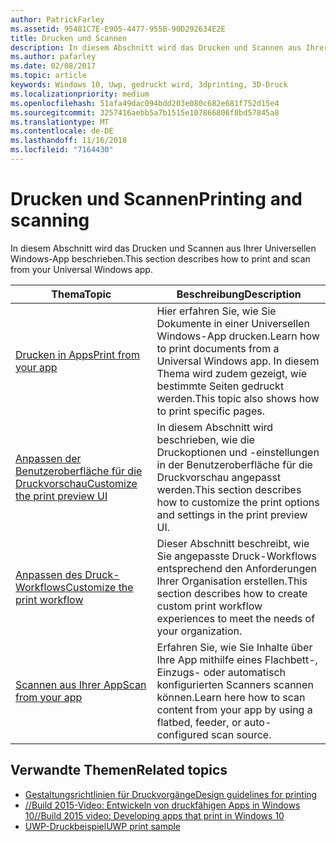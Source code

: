 ```yaml
---
author: PatrickFarley
ms.assetid: 95481C7E-E905-4477-955B-90D292634E2E
title: Drucken und Scannen
description: In diesem Abschnitt wird das Drucken und Scannen aus Ihrer Universellen Windows-App beschrieben.
ms.author: pafarley
ms.date: 02/08/2017
ms.topic: article
keywords: Windows 10, Uwp, gedruckt wird, 3dprinting, 3D-Druck
ms.localizationpriority: medium
ms.openlocfilehash: 51afa49dac094bdd203e080c682e681f752d15e4
ms.sourcegitcommit: 3257416aebb5a7b1515e107866806f8bd57845a8
ms.translationtype: MT
ms.contentlocale: de-DE
ms.lasthandoff: 11/16/2018
ms.locfileid: "7164430"
---
```

# <a name="printing-and-scanning"></a><span data-ttu-id="00ffb-104">Drucken und Scannen</span><span class="sxs-lookup"><span data-stu-id="00ffb-104">Printing and scanning</span></span>


<span data-ttu-id="00ffb-105">In diesem Abschnitt wird das Drucken und Scannen aus Ihrer Universellen Windows-App beschrieben.</span><span class="sxs-lookup"><span data-stu-id="00ffb-105">This section describes how to print and scan from your Universal Windows app.</span></span>

| <span data-ttu-id="00ffb-106">Thema</span><span class="sxs-lookup"><span data-stu-id="00ffb-106">Topic</span></span> | <span data-ttu-id="00ffb-107">Beschreibung</span><span class="sxs-lookup"><span data-stu-id="00ffb-107">Description</span></span> | 
|-------|-------------|
| [<span data-ttu-id="00ffb-108">Drucken in Apps</span><span class="sxs-lookup"><span data-stu-id="00ffb-108">Print from your app</span></span>](print-from-your-app.md) | <span data-ttu-id="00ffb-109">Hier erfahren Sie, wie Sie Dokumente in einer Universellen Windows-App drucken.</span><span class="sxs-lookup"><span data-stu-id="00ffb-109">Learn how to print documents from a Universal Windows app.</span></span> <span data-ttu-id="00ffb-110">In diesem Thema wird zudem gezeigt, wie bestimmte Seiten gedruckt werden.</span><span class="sxs-lookup"><span data-stu-id="00ffb-110">This topic also shows how to print specific pages.</span></span> |
| [<span data-ttu-id="00ffb-111">Anpassen der Benutzeroberfläche für die Druckvorschau</span><span class="sxs-lookup"><span data-stu-id="00ffb-111">Customize the print preview UI</span></span>](customize-the-print-preview-ui.md) | <span data-ttu-id="00ffb-112">In diesem Abschnitt wird beschrieben, wie die Druckoptionen und -einstellungen in der Benutzeroberfläche für die Druckvorschau angepasst werden.</span><span class="sxs-lookup"><span data-stu-id="00ffb-112">This section describes how to customize the print options and settings in the print preview UI.</span></span> |
| [<span data-ttu-id="00ffb-113">Anpassen des Druck-Workflows</span><span class="sxs-lookup"><span data-stu-id="00ffb-113">Customize the print workflow</span></span>](print-workflow-customize.md) | <span data-ttu-id="00ffb-114">Dieser Abschnitt beschreibt, wie Sie angepasste Druck-Workflows entsprechend den Anforderungen Ihrer Organisation erstellen.</span><span class="sxs-lookup"><span data-stu-id="00ffb-114">This section describes how to create custom print workflow experiences to meet the needs of your organization.</span></span>  |
| [<span data-ttu-id="00ffb-115">Scannen aus Ihrer App</span><span class="sxs-lookup"><span data-stu-id="00ffb-115">Scan from your app</span></span>](scan-from-your-app.md) | <span data-ttu-id="00ffb-116">Erfahren Sie, wie Sie Inhalte über Ihre App mithilfe eines Flachbett-, Einzugs- oder automatisch konfigurierten Scanners scannen können.</span><span class="sxs-lookup"><span data-stu-id="00ffb-116">Learn here how to scan content from your app by using a flatbed, feeder, or auto-configured scan source.</span></span>|

## <a name="related-topics"></a><span data-ttu-id="00ffb-117">Verwandte Themen</span><span class="sxs-lookup"><span data-stu-id="00ffb-117">Related topics</span></span>

* [<span data-ttu-id="00ffb-118">Gestaltungsrichtlinien für Druckvorgänge</span><span class="sxs-lookup"><span data-stu-id="00ffb-118">Design guidelines for printing</span></span>](https://msdn.microsoft.com/library/windows/apps/Hh868178)
* [<span data-ttu-id="00ffb-119">//Build 2015-Video: Entwickeln von druckfähigen Apps in Windows 10</span><span class="sxs-lookup"><span data-stu-id="00ffb-119">//Build 2015 video: Developing apps that print in Windows 10</span></span>](https://channel9.msdn.com/Events/Build/2015/2-94)
* [<span data-ttu-id="00ffb-120">UWP-Druckbeispiel</span><span class="sxs-lookup"><span data-stu-id="00ffb-120">UWP print sample</span></span>](http://go.microsoft.com/fwlink/p/?LinkId=619984)
 

